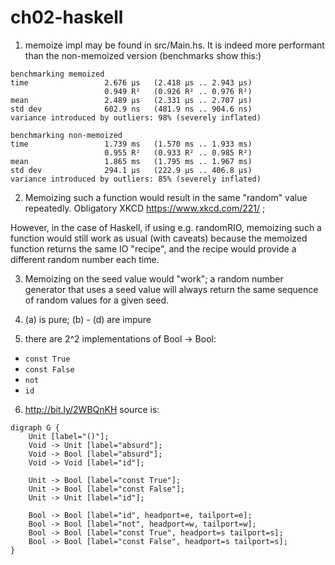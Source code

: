 # ch02-haskell


1. memoize impl may be found in src/Main.hs. It is indeed more performant than the non-memoized version (benchmarks show this:)

```
benchmarking memoized
time                 2.676 μs   (2.418 μs .. 2.943 μs)
                     0.949 R²   (0.926 R² .. 0.976 R²)
mean                 2.489 μs   (2.331 μs .. 2.707 μs)
std dev              602.9 ns   (481.9 ns .. 904.6 ns)
variance introduced by outliers: 98% (severely inflated)

benchmarking non-memoized
time                 1.739 ms   (1.570 ms .. 1.933 ms)
                     0.955 R²   (0.933 R² .. 0.985 R²)
mean                 1.865 ms   (1.795 ms .. 1.967 ms)
std dev              294.1 μs   (222.9 μs .. 406.8 μs)
variance introduced by outliers: 85% (severely inflated)
```

2. Memoizing such a function would result in the same "random" value repeatedly. Obligatory XKCD https://www.xkcd.com/221/ ;

However, in the case of Haskell, if using e.g. randomRIO, memoizing such a function would
still work as usual (with caveats) because the memoized function returns the same IO "recipe",
and the recipe would provide a different random number each time.

3. Memoizing on the seed value would "work"; a random number generator that uses a
seed value will always return the same sequence of random values for a given seed.

4. (a) is pure; (b) - (d) are impure

5. there are 2^2 implementations of Bool -> Bool:
  - `const True`
  - `const False`
  - `not`
  - `id`


6. http://bit.ly/2WBQnKH
source is:
```
digraph G {
    Unit [label="()"];
    Void -> Unit [label="absurd"];
    Void -> Bool [label="absurd"];
    Void -> Void [label="id"];

    Unit -> Bool [label="const True"];
    Unit -> Bool [label="const False"];
    Unit -> Unit [label="id"];

    Bool -> Bool [label="id", headport=e, tailport=e];
    Bool -> Bool [label="not", headport=w, tailport=w];
    Bool -> Bool [label="const True", headport=s tailport=s];
    Bool -> Bool [label="const False", headport=s tailport=s];
}
```
